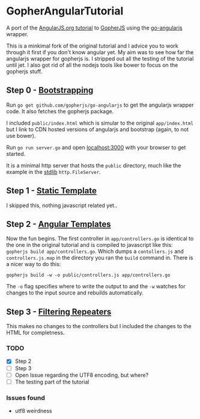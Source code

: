 GopherAngularTutorial
=====================

A port of the [AngularJS.org tutorial](https://docs.angularjs.org/tutorial) to [GopherJS](https://github.com/gopherjs/gopherjs) using the [go-angularjs](https://github.com/gopherjs/go-angularjs) wrapper.

This is a minkimal fork of the original tutorial and I advice you to work through it first if you don't know angular yet.
My aim was to see how far the angularjs wrapper for gopherjs is. I stripped out all the testing of the tutorial until jet. I also got rid of all the nodejs tools like bower to focus on the gopherjs stuff.

## Step 0 - [Bootstrapping](https://docs.angularjs.org/tutorial/step_00)

Run `go get github.com/gopherjs/go-angularjs` to get the angularjs wrapper code. It also fetches the gopherjs package.

I included `public/index.html` which is simular to the original `app/index.html` but I link to CDN hosted versions of angularjs and bootstrap (again, to not use bower).

Run `go run server.go` and open [localhost:3000](http://localhost:3000) with your browser to get started.

It is a minimal http server that hosts the `public` directory, much like the example in the [stdlib](http://golang.org/pkg/net/http/#example_FileServer) `http.FileServer`.


## Step 1 - [Static Template](https://docs.angularjs.org/tutorial/step_01)
I skipped this, nothing javascript related yet..

## Step 2 - [Angular Templates](https://docs.angularjs.org/tutorial/step_02)
Now the fun begins. The first controller in `app/controllers.go` is identical to the one in the original tutorial and is compiled to javascript like this: `gopherjs build app/controllers.go`. Which dumps a `contollers.js` and `controllers.js.map` in the directory you ran the `build` command in. There is a nicer way to do this:


`gopherjs build -w -o public/controllers.js app/controllers.go`

The `-o` flag specifies where to write the output to and the `-w` watches for changes to the input source and rebuilds automatically.


## Step 3 - [Filtering Repeaters](https://docs.angularjs.org/tutorial/step_03)
This makes no changes to the controllers but I included the changes to the HTML for completness.

### TODO
- [x] Step 2
- [ ] Step 3
- [ ] Open Issue regarding the UTF8 encoding, but where?
- [ ] The testing part of the tutorial

### Issues found
* utf8 weirdness

